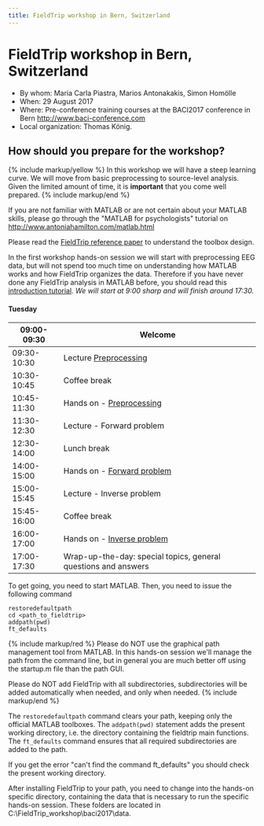 ```yaml
---
title: FieldTrip workshop in Bern, Switzerland
---
```


# FieldTrip workshop in Bern, Switzerland

- By whom: Maria Carla Piastra, Marios Antonakakis, Simon Homölle
- When: 29 August 2017
- Where: Pre-conference training courses at the BACI2017 conference in Bern <http://www.baci-conference.com>
- Local organization: Thomas König.

## How should you prepare for the workshop?

{% include markup/yellow %}
In this workshop we will have a steep learning curve. We will move from basic preprocessing to source-level analysis. Given the limited amount of time, it is **important** that you come well prepared.
{% include markup/end %}

If you are not familiar with MATLAB or are not certain about your MATLAB skills, please go through the "MATLAB for psychologists" tutorial on <http://www.antoniahamilton.com/matlab.html>

Please read the [FieldTrip reference paper](http://www.hindawi.com/journals/cin/2011/156869/) to understand the toolbox design.

In the first workshop hands-on session we will start with preprocessing EEG data, but will not spend too much time on understanding how MATLAB works and how FieldTrip organizes the data. Therefore if you have never done any FieldTrip analysis in MATLAB before, you should read this [introduction tutorial](/tutorial/intro/introduction).
_We will start at 9:00 sharp and will finish around 17:30._

#### Tuesday

| 09:00-09:30 | Welcome                                                                                                                           |
| ----------- | --------------------------------------------------------------------------------------------------------------------------------- |
| 09:30-10:30 | Lecture [Preprocessing](https:/download.fieldtriptoolbox.org/workshop/baci2017/antonakakis_preprocessing_29_08_2017.pptx)         |
| 10:30-10:45 | Coffee break                                                                                                                      |
| 10:45-11:30 | Hands on - [Preprocessing](/workshop/baci2017/preprocessing)                                                                      |
| 11:30-12:30 | Lecture - Forward problem                                                                                                         |
| 12:30-14:00 | Lunch break                                                                                                                       |
| 14:00-15:00 | Hands on - [Forward problem](/workshop/baci2017/forwardproblem)                                                                   |
| 15:00-15:45 | Lecture - Inverse problem                                                                                                         |
| 15:45-16:00 | Coffee break                                                                                                                      |
| 16:00-17:00 | Hands on - [Inverse problem](/workshop/baci2017/inverseproblem)                                                                   |
| 17:00-17:30 | Wrap-up-the-day: special topics, general questions and answers                                                                    |

To get going, you need to start MATLAB. Then, you need to issue the following command

    restoredefaultpath
    cd <path_to_fieldtrip>
    addpath(pwd)
    ft_defaults

{% include markup/red %}
Please do NOT use the graphical path management tool from MATLAB. In this hands-on session we'll manage the path from the command line, but in general you are much better off using the startup.m file than the path GUI.

Please do NOT add FieldTrip with all subdirectories, subdirectories will be added automatically when needed, and only when needed.
{% include markup/end %}

The `restoredefaultpath` command clears your path, keeping only the official MATLAB toolboxes. The `addpath(pwd)` statement adds the present working directory, i.e. the directory containing the fieldtrip main functions. The `ft_defaults` command ensures that all required subdirectories are added to the path.

If you get the error "can't find the command ft_defaults" you should check the present working directory.

After installing FieldTrip to your path, you need to change into the hands-on specific directory, containing the data that is necessary to run the specific hands-on session. These folders are located in C:\\FieldTrip_workshop\\baci2017\\data.
